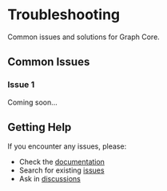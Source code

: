 # Troubleshooting

Common issues and solutions for Graph Core.

## Common Issues

### Issue 1

Coming soon...

## Getting Help

If you encounter any issues, please:
- Check the [documentation](/docs/frameworks/graph-core/current/quick-start)
- Search for existing [issues](https://github.com/spring-ai-alibaba/spring-ai-alibaba/issues)
- Ask in [discussions](https://github.com/spring-ai-alibaba/spring-ai-alibaba/discussions)
